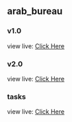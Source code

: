 ## arab_bureau

### v1.0

view live: [Click Here](https://ahmed-mo1300.github.io/arab-bureau-v1)

### v2.0

view live: [Click Here](https://arab-bureau-v2.vercel.app)

### tasks

view live: [Click Here](./TASKS.md)
